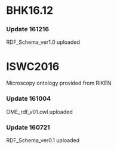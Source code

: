 # BHK16.12

### Update 161216

RDF_Schema_ver1.0 uploaded

# ISWC2016
Microscopy ontology provided from RIKEN

### Update 161004

OME_rdf_v01.owl uploaded

### Update 160721

RDF_Schema_ver0.1 uploaded

